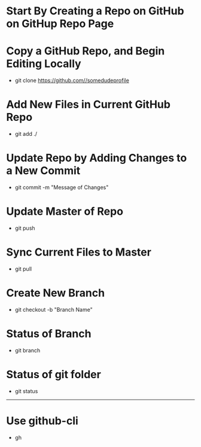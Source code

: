 # Start By Creating a Repo on GitHub on GitHup Repo Page

# Copy a GitHub Repo, and Begin Editing Locally
- git clone https://github.com//somedudeprofile
# Add New Files in Current GitHub Repo
- git add ./
# Update Repo by Adding Changes to a New Commit
- git commit -m "Message of Changes"
# Update Master of Repo
- git push
# Sync Current Files to Master
- git pull
# Create New Branch
- git checkout -b "Branch Name"
# Status of Branch
- git branch
# Status of git folder
- git status
----
# Use github-cli
- gh